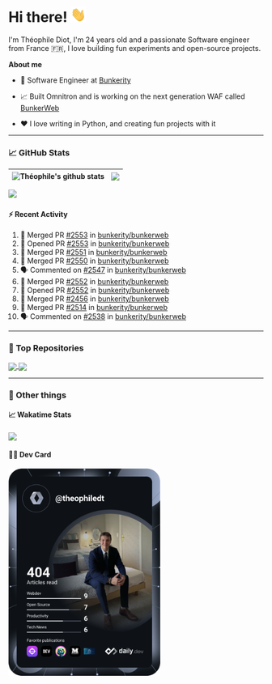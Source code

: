 # Hi there! <img src="./wave.gif" width="30px" height="30px" />

I'm Théophile Diot, I'm 24 years old and a passionate Software engineer from France 🇫🇷, I love building fun experiments and open-source projects.

**About me**

- 💼 Software Engineer at [Bunkerity](https://www.bunkerity.com/)

- 📈 Built Omnitron and is working on the next generation WAF called [BunkerWeb](https://www.bunkerweb.io)

- ❤️ I love writing in Python, and creating fun projects with it

---

### 📈 GitHub Stats

| <img align="center" src="https://github-readme-stats.vercel.app/api?username=TheophileDiot&show_icons=true&include_all_commits=true&theme=algolia&hide_border=true&rank_icon=github" alt="Théophile's github stats" /> | <img align="center" src="https://github-readme-stats.vercel.app/api/top-langs/?username=TheophileDiot&layout=compact&theme=algolia&hide_border=true" /> |
| ---------------------------------------------------------------------------------------------------------------------------------------------------------------------------------------------------------------------- | ------------------------------------------------------------------------------------------------------------------------------------------------------- |

![](https://github-readme-activity-graph.vercel.app/graph?username=TheophileDiot&theme=tokyo-night)

#### :zap: Recent Activity

<!--START_SECTION:activity-->
1. 🎉 Merged PR [#2553](https://github.com/bunkerity/bunkerweb/pull/2553) in [bunkerity/bunkerweb](https://github.com/bunkerity/bunkerweb)
2. 💪 Opened PR [#2553](https://github.com/bunkerity/bunkerweb/pull/2553) in [bunkerity/bunkerweb](https://github.com/bunkerity/bunkerweb)
3. 🎉 Merged PR [#2551](https://github.com/bunkerity/bunkerweb/pull/2551) in [bunkerity/bunkerweb](https://github.com/bunkerity/bunkerweb)
4. 🎉 Merged PR [#2550](https://github.com/bunkerity/bunkerweb/pull/2550) in [bunkerity/bunkerweb](https://github.com/bunkerity/bunkerweb)
5. 🗣 Commented on [#2547](https://github.com/bunkerity/bunkerweb/issues/2547#issuecomment-3135481253) in [bunkerity/bunkerweb](https://github.com/bunkerity/bunkerweb)
6. 🎉 Merged PR [#2552](https://github.com/bunkerity/bunkerweb/pull/2552) in [bunkerity/bunkerweb](https://github.com/bunkerity/bunkerweb)
7. 💪 Opened PR [#2552](https://github.com/bunkerity/bunkerweb/pull/2552) in [bunkerity/bunkerweb](https://github.com/bunkerity/bunkerweb)
8. 🎉 Merged PR [#2456](https://github.com/bunkerity/bunkerweb/pull/2456) in [bunkerity/bunkerweb](https://github.com/bunkerity/bunkerweb)
9. 🎉 Merged PR [#2514](https://github.com/bunkerity/bunkerweb/pull/2514) in [bunkerity/bunkerweb](https://github.com/bunkerity/bunkerweb)
10. 🗣 Commented on [#2538](https://github.com/bunkerity/bunkerweb/issues/2538#issuecomment-3135396177) in [bunkerity/bunkerweb](https://github.com/bunkerity/bunkerweb)
<!--END_SECTION:activity-->

---

### 🔧 Top Repositories

<a href="https://github.com/bunkerity/bunkerweb">
  <img align="center" src="https://github-readme-stats.vercel.app/api/pin/?username=Bunkerity&repo=bunkerweb&theme=algolia" />
</a>
<a href="https://github.com/TheophileDiot/Omnitron">
  <img align="center" src="https://github-readme-stats.vercel.app/api/pin/?username=TheophileDiot&repo=Omnitron&theme=algolia" />
</a>

---

### 🎉 Other things

#### 📈 Wakatime Stats

<a href="https://wakatime.com/@theophile_bunkerity">
  <img align="center" src="https://github-readme-stats.vercel.app/api/wakatime?username=3aa5ce41-c253-43d9-8441-a721e446a45f&layout=compact&theme=algolia" />
</a>

#### 👨‍💻 Dev Card

<a href="https://app.daily.dev/TheophileDt">
  <img src="./devcard.svg" width="300" alt="Théophile Diot's Dev Card"/>
</a>
